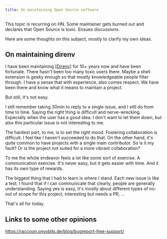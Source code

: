 ```yaml
---
title: On maintaining Open Source software
---
```


This topic is recurring on HN. Some maintainer gets burned out and declares
that Open Source is toxic. Ensues discussions.

Here are some thoughts on this subject, mostly to clarify my own ideas.

## On maintaining direnv

I have been maintaining [[Direnv]] for 10+ years now and have been fortunate.
There hasn't been too many toxic users there. Maybe a shell extension is geeky
enough so that mostly knowledgeable people filter through. I have a sense that
with experience, also comes respect. We have been there and know what it means
to maintain a project.

But still, it's not easy.

I still remember taking 30min to reply to a single issue, and I still do from
time to time. Saying the right thing is difficult and nerve-wrecking.
Especially when the user has a good idea. I don't want to let them down, but
also this particular issue is not interesting to me.

The hardest part, to me, is to set the right mood. Fostering collaboration is
difficult. I feel like I haven't succeeded to do that. On the other hand, it's
quite common to have projects with a single main contributor. So is it my
fault? Or is the project not suited for a more vibrant collaboration?

To me the whole endeavor feels a lot like some sort of exercise. A
communication exercise. It's never easy, but it gets easier with time. And it
has its own type of rewards.

The biggest thing that I had to learn is where I stand. Each new issue is like
a test. I found that if I can communicate that clearly, people are generally
understanding. Saying yes is easy, it's mostly about different types
of no: out of scope for this project, interesting but needs a PR, ...

That's all for today.

## Links to some other opinions

https://raccoon.onyxbits.de/blog/bugreport-free-support/

[Direnv]: (Direnv)
